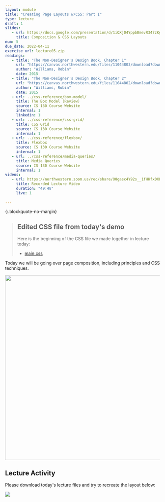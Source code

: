 ```yaml
---
layout: module
title: "Creating Page Layouts w/CSS: Part I"
type: lecture
draft: 1
slides:
   - url: https://docs.google.com/presentation/d/1iQXjD4YppbBmevR347zKg41ZGYjQ2EbE1CKDji485uY/edit?usp=sharing
     title: Composition & CSS Layouts
num: 5
due_date: 2022-04-11
exercise_url: lecture05.zip
readings:
   - title: "The Non-Designer's Design Book, Chapter 1"
     url: "https://canvas.northwestern.edu/files/11044803/download?download_frd=1"
     author: "Williams, Robin" 
     date: 2015
   - title: "The Non-Designer's Design Book, Chapter 2"
     url: "https://canvas.northwestern.edu/files/11044802/download?download_frd=1"
     author: "Williams, Robin" 
     date: 2015
   - url: ../css-reference/box-model/
     title: The Box Model (Review)
     source: CS 130 Course Website
     internal: 1
     linkedin: 1
   - url: ../css-reference/css-grid/
     title: CSS Grid
     source: CS 130 Course Website
     internal: 1
   - url: ../css-reference/flexbox/
     title: Flexbox
     source: CS 130 Course Website
     internal: 1
   - url: ../css-reference/media-queries/
     title: Media Queries
     source: CS 130 Course Website
     internal: 1
videos:
   - url: https://northwestern.zoom.us/rec/share/O0gasc4Y92s__1fHHfx0XLa85HP_d6f8jKOprkD4WhAWJ7wSsQ5J8GYYIsyyey_G.ep4s-tKLWn2Da3qO
     title: Recorded Lecture Video
     duration: "49:48"
     live: 1

---
```


{:.blockquote-no-margin}
> ## Edited CSS file from today's demo
>
> Here is the beginning of the CSS file we made together in lecture today:
> * [main.css]({{site.baseurl}}/course-files/lectures/lecture05/from_class/main.css)


Today we will be going over page composition, including principles and CSS techniques.

<img style="width:600px;display:block;margin:auto;" src="{{site.baseurl}}/assets/images/lecture12/composition.png" />

## Lecture Activity

Please download today's lecture files and try to recreate the layout below: 

<img class="img medium" src="{{site.baseurl}}/assets/images/lectures/lecture05.gif" /> 